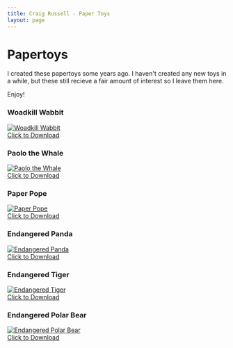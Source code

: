```yaml
---
title: Craig Russell - Paper Toys
layout: page
---
```


<h1>Papertoys</h1>

<p>I created these papertoys some years ago. I haven't created any new toys in a while, but these still recieve a fair amount of interest so I leave them here.</p>

<p>Enjoy!</p>

<div class="row-fluid">
  <div class="span6">
    <h3>Woadkill Wabbit</h3>
    <p>
      <a href="http://dl.dropbox.com/u/40327200/web/papertoys/woadkill_wabbit.zip">
        <img src="http://dl.dropbox.com/u/40327200/web/papertoys/woadkill_wabbit.png"
             alt="Woadkill Wabbit">
        <br>
        Click to Download
      </a>
    </p>
  </div>
  <div class="span6">
    <h3>Paolo the Whale</h3>
    <p>
      <a href="http://dl.dropbox.com/u/40327200/web/papertoys/paolo_whale.zip">
        <img src="http://dl.dropbox.com/u/40327200/web/papertoys/paolo_whale.png"
             alt="Paolo the Whale">
        <br>
        Click to Download
      </a>
    </p>
  </div>
</div>

<div class="row-fluid">
  <div class="span6">
    <h3>Paper Pope</h3>
    <p>
      <a href="http://dl.dropbox.com/u/40327200/web/papertoys/paper_pope.zip">
        <img src="http://dl.dropbox.com/u/40327200/web/papertoys/paper_pope.png"
             alt="Paper Pope">
        <br>
        Click to Download
      </a>
    </p>
  </div>
  <div class="span6">
    <h3>Endangered Panda</h3>
    <p>
      <a href="http://dl.dropbox.com/u/40327200/web/papertoys/endangered_panda.zip">
        <img src="http://dl.dropbox.com/u/40327200/web/papertoys/endangered_panda.png"
             alt="Endangered Panda">
        <br>
        Click to Download
      </a>
    </p>
  </div>
</div>

<div class="row-fluid">
  <div class="span6">
    <h3>Endangered Tiger</h3>
    <p>
      <a href="http://dl.dropbox.com/u/40327200/web/papertoys/endangered_tiger.zip">
        <img src="http://dl.dropbox.com/u/40327200/web/papertoys/endangered_tiger.png"
             alt="Endangered Tiger">
        <br>
        Click to Download
      </a>
    </p>
  </div>
  <div class="span6">
    <h3>Endangered Polar Bear</h3>
    <p>
      <a href="http://dl.dropbox.com/u/40327200/web/papertoys/endangered_polar.zip">
        <img src="http://dl.dropbox.com/u/40327200/web/papertoys/endangered_polar.png"
             alt="Endangered Polar Bear">
        <br>
        Click to Download
      </a>
    </p>
  </div>
</div





